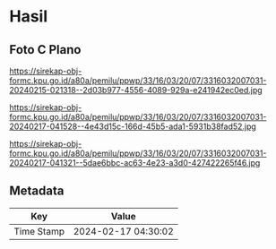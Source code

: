 # Hasil

## Foto C Plano

https://sirekap-obj-formc.kpu.go.id/a80a/pemilu/ppwp/33/16/03/20/07/3316032007031-20240215-021318--2d03b977-4556-4089-929a-e241942ec0ed.jpg

https://sirekap-obj-formc.kpu.go.id/a80a/pemilu/ppwp/33/16/03/20/07/3316032007031-20240217-041528--4e43d15c-166d-45b5-ada1-5931b38fad52.jpg

https://sirekap-obj-formc.kpu.go.id/a80a/pemilu/ppwp/33/16/03/20/07/3316032007031-20240217-041321--5dae6bbc-ac63-4e23-a3d0-427422265f46.jpg


## Metadata

| Key        | Value               |
| ---------- | ------------------- |
| Time Stamp | 2024-02-17 04:30:02 |



